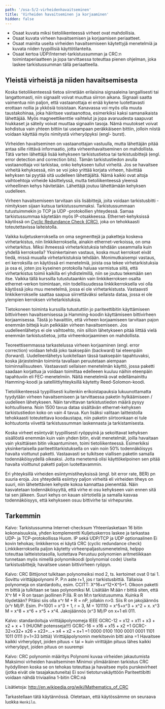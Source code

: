 ```yaml
---
path: '/osa-5/2-virheidenhavaitseminen'
title: 'Virheiden havaitseminen ja korjaaminen'
hidden: false
---
```



<text-box variant='learningObjectives' name='Oppimistavoitteet'>

- Osaat kuvata miksi tietoliikenteessä virheet ovat mahdollisia.
- Osaat kuvata virheen havaitsemisen ja korjaamisen periaatteet.
- Osaat mainita useita virheiden havaitsemiseen käytettyjä menetelmiä ja kuvata niiden tyypillisiä käyttötilanteita.
- Osaat kertoa UDP/Internet-tarkistussumman ja CRC:n toimintaperiaatteen ja jopa tarvittaessa toteuttaa pienen ohjelman, joka laskee tarkistussumman tällä periaatteella.

</text-box>

## Yleistä virheistä ja niiden havaitsemisesta

Koska tietoliikenteessä tietoa siirretään erilaisina signaaleina langallisesti tai langattomasti, niin signaalit voivat muuttua siirron aikana. Signaali saatta vaimentua niin paljon, että vastaanottaja ei enää kykene luotettavasti erottaan nollia ja ykkösiä toisistaan. Kanavassa voi myös olla muuta taustakohinaa, joka häiritsee vastaanottoa, esimerkiksi kaksi samanaikaista lähettäjää. Myös magneettikenttie vaihtelut ja jopa avaruudesta saapuvat hiukkaset ja säteily voivat muuttaa signaalin tasoja. Nämä muutokset voivat kohdistua vain yhteen bittiin tai useampaan peräkkäiseen bittiin, jolloin niistä voidaan käyttää myös nimitystä virheryöpyksi (engl- burst).

Virheiden havaitseminen on vastaanottajan vastuulla, mutta lähettäjän pitää antaa sille riittävä informaatio, jotta virheenhavaitseminen on mahdollista. Tätä varten lähettäjä lisää kehykseen tarkistustietoa tai tarkistusbittejä (engl. error detection and correction bits). Tämän tarkistustiedon avulla vastaanottaja voi tarkistaa, onko kehykseen tullut virheitä. Jos se havaitsee virheitä kehyksessä, niin se voi joko yrittää korjata virheen, hävittää kehyksen tai pyytää sitä uudelleen lähettäjältä. Nämä kaikki ovat aitoja vaihtoehtoja virheide käsittelyssä, mutta tietoliikenteessä yleensä virheellinen kehys hävitetään. Lähettäjä joutuu lähettämään kehyksen uudelleen.
  
Virheen havaitsemiseen tarvitaan siis lisäbittejä, joita voidaan tarkistusbitti -nimityksen sijaan kutsua tarkistussummaksi. Tarkistussummaan tutustuimmekin jo TCP ja UDP -protokollien yhteydessä. Samaa tarkistussummaa käytetään myös IP-otsakkeessa. Ethernet-kehyksissä käytössä on [Cyclic Redundance Check (CRC)](https://fi.wikipedia.org/wiki/CRC), joka on tehokkaasti toteutettavissa laiteistolla.

Vaikka kuljetuskerroksella on oma segmenttejä ja paketteja koskeva virhetarkistus, niin linkkikerroksella, ainakin ethernet-verkoissa, on oma virhetarkitus. Miksi ihmeessä virhetarkistuksia tehdään useammalla kuin yhdellä kerroksella? Yksinkertainen vastaus, koska muut kerrokset eivät tiedä, missä muualla virhetarkistuksia tehdään. Monimutkaisempi vastaus, eri kerroksilla on käytössä eri menetelmiä, joista osa tekee virhetarkistuksia ja osa ei, joten jos kyseinen protokolla haluaa varmistua siitä, että virhetarkistus toimii kaikilla eri yhdistelmillä, niin se joutuu tekemään sen itse. Vaikka tällä kurssilla tutustutaankin vain linkkikerroksen osalta ethernet-verkon toimintaan, niin todellisuudessa linkkikerroksella voi olla käytössä joku muu menetelmä, jossa ei ole virhetarkistusta. Vastaavsti linkkikerrokselle saattaa saapua siirrettäväksi sellaista dataa, jossa ei ole ylempien kerroksen virhetarkistuksia.

Tietokoneen toiminta kurssilla tutustuttiin jo pariteettibitin käyttämiseen bittivirheen havaitsemisessa ja Hamming-koodin käyttämiseen bittivirheen korjaamisessa. Tästä jo havaittiin, että virheen korjaamiseen tarvitaan pajon enemmän bittejä kuin pelkkään virheen havaitsemiseen. Jos uudelleenlähetys ei ole vaihtoehto, niin silloin lähetykseen pitää liittää vielä enemmän tarkistustietoa, jotta virheenkorjaaminen on mahdollista.

Teoreettisemmassa tarkastelussa virheen korjaaminen (engl. error correction) voidaan tehdä joko taaksepäin (backward) tai eteenpäin (forward). Uudelleenlähetys luokitellaan tässä taaksepäin tapahtuvaksi, koska järjestelmän toiminta tavallaan peruutetaan aiempaan toiminnallisuuteen. Vastaavasti sellaisen menetelmän käyttö, jossa paketti saadaan korjattua ja voidaan toimittaa edelleeen kuuluu näihin eteenpäin tapahtuviin eli FEC-menetelmiin.  Näitä menetelmiä ovat edellämainittu Hamming-koodi ja satelliittiyhteyksillä käytetty Reed-Solomon-koodi.

Tietoliikenteessä tyypillisesti kuitenkin erikoistapauksia lukuunottamatta tyydytään virheen havaitsemiseen ja tarvittaessa paketin hylkäämiseen / uudelleen lähetykseen. Näin tarvittavan tarkistustiedon määrä pysyy kohtuullisena. Noin 1500 tavua dataa sisältävän ethernet-kehyksen tarkistustiedon koko on vain 4 tavua. Kun lisäksi valitaan laitteistolla tehokkaasti toteutettava koodaustapa, niin paketin siirtoonkaan ei tule kohtuutonta viivettä tarkistussumman laskennasta ja tarkistamisesta.

Koska virheet esiintyvät tyypillisesti ryöppyinä ja sekoittavat kehyksen sisällöstä enemmän kuin vain yhden bitin, eivät menetelmät, joilla havaitaan vain yksittäisen bitin vikaantuminen, toimi tietoliikenteessä. Esimerkiksi yksinkertaisella pariteettitarkistuksella on vain noin 50% todennäköisyys havaita viottunut paketti.  Vastaavasti se tulkitsee viallisen paketin samalla todennäköisyydellä oikeaksi. Jotta menetemä olisi käyttökelpoinen sen pitää havaita vioittunut paketti paljon luotettavammin.

Eri yhteyksillä virheiden esiintymistiheyksissä (engl. bit error rate, BER) pn suuria eroja. Jos yhteydellä esiintyy paljon virheitä eli virheiden tiheys on suuri, niin lähetettävien kehyste kokoa kannattaa pienemtää. Näin kasvatetaan todennäköisyyttä, että virhe ei osu kehykseen vain ennen sitä tai sen jälkeen. Suuri kehys on kauan siirtotiellä ja samalla kasvaa todennäköisyys, että kehykseen osuu bittivirhe tai virhepurske.


  
 
  


## Tarkemmin

Kalvo: Tarkistussumma
Internet-checksum
  Yhteenlasketaan 16 bitin kokonaisuuksia, yhden komplementti
  Kuljetuskerros laskee ja tarkastaa UDP- ja TCP-protokollissa
  Huom. IP sekä UDP/TCP ja UDP optionaalinen
  Ei kovin tehokas;  linkkikerros ei käytä
CRC (cyclic redundance check)
  Linkkikerroksella paljon käytetty virheenpaljastusmenetelmä, 
  helppo toteuttaa laitteistotasolla, luotettava
  Perustuu polynomien aritmetiikkaan 
  tunnetaan myös nimellä polynomikoodi (polynomial code)
  Useita tarkistusbittejä; havaitsee usean bittivirheen ryöpyn. 
  
Kalvo: CRC
Bittijonot tulkitaan polynomeiksi mod 2, ts. kertoimet ovat 0 tai 1. 
Sovittu virittäjäpolynomi P. P:n aste r+1, jos r tarkistusbittiä. Tällaisia polynomeja on stardardoitu, esim. 
   CCITT: X^16+x^12+X^5+1.
Olkoon paketti m bittiä ja tulkitaan se taas polynomiksi M. 
Lisätään M:ään r bittiä siten, että X^r M + R on tasan jaollinen P:llä. 
R on M:n tarkistusumma. 
Kuinka R löydetään? 
Pitäisi siis olla x^r M + R = nP, jollakin n>0. 
Siis R on jakojäännös (x^r M)/P. 
Esim. P=1001 = x^3 + 1, r = 3, 
M = 101110 = x^5+x^3 + x^2 + x.
x^3 M = x^8 + x^6 + x^5 + x^4. 
Jakojäännös (x^3 M)/P on x+1 eli 011.  

Kalvo: standardoituja virittäjäpolynomeja IEEE
GCRC-12 = x12 + x11 + x3 + x2 + x + 1  (HUOM! potensseja!!!)
GCRC-16 = x16 + x15 + x2 +1
GCRC-32=x32+ x26 + x23+…+ x4 + x2 + x+1 
            =1 0000 0100 1100 0001 0001 1101 1011 0111
				(r+1=33 bittiä)
Virittäjäpolynomin merkitsevin bitti aina =1
Havaitsee
   kaikki virheryöpyt, joiden pituus < tai =  kuin virittäjän pituus
   lähes kaikki virheryöpyt, joiden pituus on suurempi
   
   
Kalvo: CRC polynomin määritys
Polynomi kuvaa virheiden jakautumista
Maksimoi virheiden havaitseminen
Minimoi ylimääräinen tarkistus
CRC hyödyllinen koska se on tehokas toteuttaa ja havaitsee myös purskevirheet (jotka eivät ole tasajakautuneita)
Ei sovi tietoturvakäyttöön
Pariteettibitti voidaan nähdä triviaalina 1-bitin CRC:nä

Lisätietoja: http://en.wikipedia.org/wiki/Mathematics_of_CRC



 








Tarkastellaan tätä käytännössä. Oletetaan, että käytössämme on seuraava luokka `Henkilo`.

<quiz id='3a28a6ee-2504-44c5-957d-1dbd9e9533af'></quiz>

